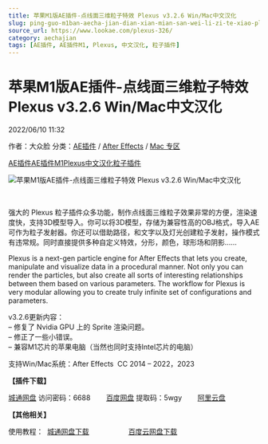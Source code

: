 ```yaml
---
title: 苹果M1版AE插件-点线面三维粒子特效 Plexus v3.2.6 Win/Mac中文汉化
slug: ping-guo-m1ban-aecha-jian-dian-xian-mian-san-wei-li-zi-te-xiao-plexus-v3-2-6-win-maczhong-wen-yi-hua
source_url: https://www.lookae.com/plexus-326/
category: aechajian
tags: [AE插件, AE插件M1, Plexus, 中文汉化, 粒子插件]
---
```

# 苹果M1版AE插件-点线面三维粒子特效 Plexus v3.2.6 Win/Mac中文汉化

2022/06/10 11:32

作者：大众脸
分类：[AE插件](https://www.lookae.com/after-effects/aechajian/) / [After Effects](https://www.lookae.com/after-effects/) / [Mac 专区](https://www.lookae.com/mac-osx/)

[AE插件](https://www.lookae.com/tag/ae%e6%8f%92%e4%bb%b6/)[AE插件M1](https://www.lookae.com/tag/aem1/)[Plexus](https://www.lookae.com/tag/plexus/)[中文汉化](https://www.lookae.com/tag/%e4%b8%ad%e6%96%87%e6%b1%89%e5%8c%96/)[粒子插件](https://www.lookae.com/tag/%e7%b2%92%e5%ad%90%e6%8f%92%e4%bb%b6/)

![苹果M1版AE插件-点线面三维粒子特效 Plexus v3.2.6 Win/Mac中文汉化](https://www.lookae.com/wp-content/uploads/2016/07/plexus-3.jpg "苹果M1版AE插件-点线面三维粒子特效 Plexus v3.2.6 Win/Mac中文汉化-LookAE.com")

[﻿﻿﻿](https://cloud.video.taobao.com//play/u/705956171/p/1/e/6/t/1/341819600475.mp4)

强大的 Plexus 粒子插件众多功能，制作点线面三维粒子效果非常的方便，渲染速度快，支持3D模型导入。你可以将3D模型，存储为兼容性高的OBJ格式，导入AE可作为粒子发射器。你还可以借助路径，和文字以及灯光创建粒子发射，操作模式有违常规。同时直接提供多种自定义特效，分形，颜色，球形场和阴影……

Plexus is a next-gen particle engine for After Effects that lets you create, manipulate and visualize data in a procedural manner. Not only you can render the particles, but also create all sorts of interesting relationships between them based on various parameters. The workflow for Plexus is very modular allowing you to create truly infinite set of configurations and parameters.

v3.2.6更新内容：  
– 修复了 Nvidia GPU 上的 Sprite 渲染问题。  
– 修正了一些小错误。  
– 兼容M1芯片的苹果电脑（当然也同时支持Intel芯片的电脑）

支持Win/Mac系统：After Effects  CC 2014 – 2022，2023

**【插件下载】**

[城通网盘](https://url70.ctfile.com/f/2827370-593150206-1ab088?p=4431) 访问密码：6688        [百度网盘](https://pan.baidu.com/s/1fYq7KOjAzEiUrYL37D_qKw?pwd=5wgy) 提取码：5wgy        [阿里云盘](https://www.aliyundrive.com/s/nXFziNh4775)

**【其他相关】**

使用教程：  [城通网盘下载](https://lookae.ctfile.com/fs/ZI4154455817)                    [百度云网盘下载](https://pan.baidu.com/s/1hsvzYvi)
